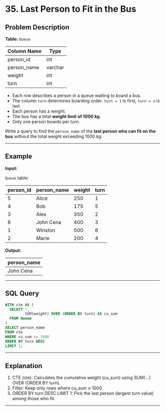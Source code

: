 # 35. Last Person to Fit in the Bus

## Problem Description

**Table:** `Queue`

| Column Name | Type    |
|-------------|---------|
| person_id   | int     |
| person_name | varchar |
| weight      | int     |
| turn        | int     |

- Each row describes a person in a queue waiting to board a bus.
- The column `turn` determines boarding order. `turn = 1` is first, `turn = n` is last.
- Each person has a weight.
- The bus has a total **weight limit of 1000 kg**.
- Only one person boards per turn.

Write a query to find the `person_name` of the **last person who can fit on the bus** without the total weight exceeding 1000 kg.

---

## Example

**Input:**

`Queue` table:

| person_id | person_name | weight | turn |
|-----------|-------------|--------|------|
| 5         | Alice       | 250    | 1    |
| 4         | Bob         | 175    | 5    |
| 3         | Alex        | 350    | 2    |
| 6         | John Cena   | 400    | 3    |
| 1         | Winston     | 500    | 6    |
| 2         | Marie       | 200    | 4    |

**Output:**

| person_name |
|-------------|
| John Cena   |

---

## SQL Query

```sql
WITH cte AS (
  SELECT *,
         SUM(weight) OVER (ORDER BY turn) AS cu_sum
  FROM Queue
)
SELECT person_name
FROM cte
WHERE cu_sum <= 1000
ORDER BY turn DESC
LIMIT 1;
```
---
## Explanation
1. CTE (cte): Calculates the cumulative weight (cu_sum) using SUM(...) OVER (ORDER BY turn).
2. Filter: Keep only rows where cu_sum ≤ 1000.
3. ORDER BY turn DESC LIMIT 1: Pick the last person (largest turn value) among those who fit.
---
